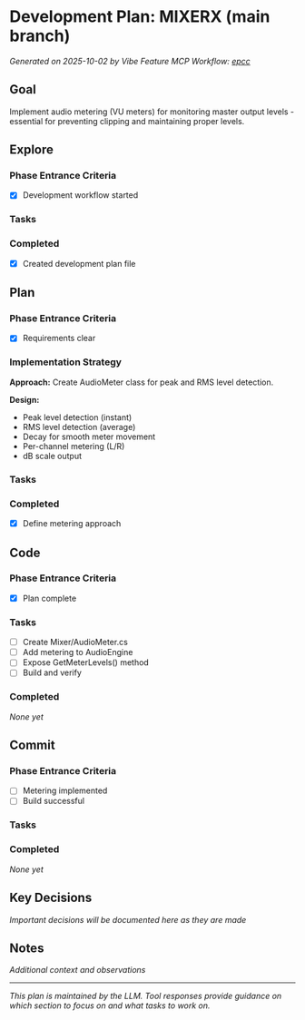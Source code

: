 # Development Plan: MIXERX (main branch)

*Generated on 2025-10-02 by Vibe Feature MCP*
*Workflow: [epcc](https://mrsimpson.github.io/responsible-vibe-mcp/workflows/epcc)*

## Goal
Implement audio metering (VU meters) for monitoring master output levels - essential for preventing clipping and maintaining proper levels.

## Explore

### Phase Entrance Criteria
- [x] Development workflow started

### Tasks

### Completed
- [x] Created development plan file

## Plan

### Phase Entrance Criteria
- [x] Requirements clear

### Implementation Strategy

**Approach:** Create AudioMeter class for peak and RMS level detection.

**Design:**
- Peak level detection (instant)
- RMS level detection (average)
- Decay for smooth meter movement
- Per-channel metering (L/R)
- dB scale output

### Tasks

### Completed
- [x] Define metering approach

## Code

### Phase Entrance Criteria
- [x] Plan complete

### Tasks
- [ ] Create Mixer/AudioMeter.cs
- [ ] Add metering to AudioEngine
- [ ] Expose GetMeterLevels() method
- [ ] Build and verify

### Completed
*None yet*

## Commit

### Phase Entrance Criteria
- [ ] Metering implemented
- [ ] Build successful

### Tasks

### Completed
*None yet*

## Key Decisions
*Important decisions will be documented here as they are made*

## Notes
*Additional context and observations*

---
*This plan is maintained by the LLM. Tool responses provide guidance on which section to focus on and what tasks to work on.*
